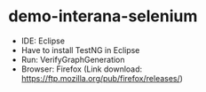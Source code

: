 # demo-interana-selenium

- IDE: Eclipse
- Have to install TestNG in Eclipse
- Run: VerifyGraphGeneration
- Browser: Firefox (Link download: https://ftp.mozilla.org/pub/firefox/releases/)
